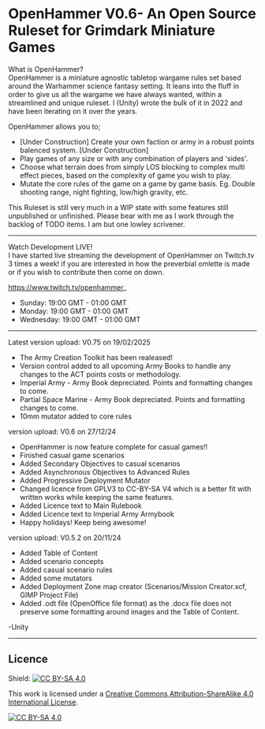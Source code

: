 # OpenHammer V0.6- An Open Source Ruleset for Grimdark Miniature Games

What is OpenHammer?  
OpenHammer is a miniature agnostic tabletop wargame rules set based around the Warhammer science fantasy setting. 
It leans into the fluff in order to give us all the wargame we have always wanted, within a streamlined and unique ruleset.
I (Unity) wrote the bulk of it in 2022 and have been iterating on it over the years.

OpenHammer allows you to;  
* [Under Construction] Create your own faction or army in a robust points balenced system. [Under Construction]
* Play games of any size or with any combination of players and 'sides'.
* Choose what terrain does from simply LOS blocking to complex multi effect pieces, based on the complexity of game you wish to play.
* Mutate the core rules of the game on a game by game basis. Eg. Double shooting range, night fighting, low/high gravity, etc.

This Ruleset is still very much in a WIP state with some features still unpublished or unfinished. Please bear with me as I work through the backlog of TODO items. 
I am but one lowley scrivener.
  
---
    
Watch Development LIVE!  
I have started live streaming the development of OpenHammer on Twitch.tv 3 times a week!
if you are interested in how the preverbial omlette is made or if you wish to contribute then come on down.

https://www.twitch.tv/openhammer_  
* Sunday: 19:00 GMT - 01:00 GMT
* Monday: 19:00 GMT - 01:00 GMT
* Wednesday: 19:00 GMT - 01:00 GMT


---
Latest version upload: V0.75 on 19/02/2025
* The Army Creation Toolkit has been realeased!
* Version control added to all upcoming Army Books to handle any changes to the ACT points costs or methodology.
* Imperial Army - Army Book depreciated. Points and formatting changes to come.
* Partial Space Marine - Army Book depreciated. Points and formatting changes to come.
* 10mm mutator added to core rules
  
version upload: V0.6 on 27/12/24
* OpenHammer is now feature complete for casual games!!
* Finished casual game scenarios
* Added Secondary Objectives to casual scenarios
* Added Asynchronous Objectives to Advanced Rules
* Added Progressive Deployment Mutator
* Changed licence from GPLV3 to CC-BY-SA V4 which is a better fit with written works while keeping the same features.
* Added Licence text to Main Rulebook
* Added Licence text to Imperial Army Armybook
* Happy holidays! Keep being awesome!

version upload: V0.5.2 on 20/11/24
* Added Table of Content
* Added scenario concepts
* Added casual scenario rules
* Added some mutators
* Added Deployment Zone map creator (Scenarios/Mission Creator.xcf, GIMP Project File)
* Added .odt file (OpenOffice file format) as the .docx file does not preserve some formatting around images and the Table of Content.

-Unity

---

## Licence

Shield: [![CC BY-SA 4.0][cc-by-sa-shield]][cc-by-sa]

This work is licensed under a
[Creative Commons Attribution-ShareAlike 4.0 International License][cc-by-sa].

[![CC BY-SA 4.0][cc-by-sa-image]][cc-by-sa]

[cc-by-sa]: http://creativecommons.org/licenses/by-sa/4.0/
[cc-by-sa-image]: https://licensebuttons.net/l/by-sa/4.0/88x31.png
[cc-by-sa-shield]: https://img.shields.io/badge/License-CC%20BY--SA%204.0-lightgrey.svg
